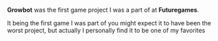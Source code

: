 **Growbot** was the first game project I was a part of at **Futuregames**.

It being the first game I was part of you might expect it to have been the worst project, but actually I personally find it to be one of my favorites